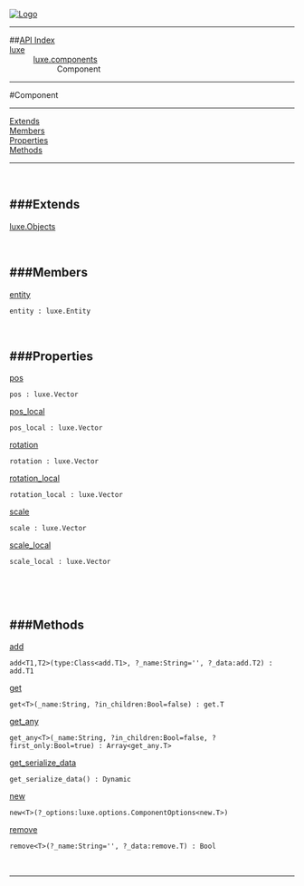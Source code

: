 
[![Logo](../../../images/logo.png)](../../../index.html)

---


##[API Index](../../../api/index.html#luxe.components)   
[luxe](../)     
&emsp;&emsp;&emsp;[luxe.components](./)   
&emsp;&emsp;&emsp;&emsp;&emsp;&emsp;Component

---

#Component


---


[Extends](#Extends)   
[Members](#Members)   
[Properties](#Properties)   
[Methods](#Methods)   


---

&nbsp;   

<a class="lift" name="Extends" ></a>
###Extends   
---
<a class="lift" name="luxe.Objects" href="{{{rel_path}}}api/luxe/Objects.html">luxe.Objects</a>

&nbsp;   

<a class="lift" name="Members" ></a>
###Members   
---
<a class="lift" name="entity" href="#entity">entity</a>



`entity : luxe.Entity`

<span class="small_desc_flat">  </span>   

&nbsp;   

<a class="lift" name="Properties" ></a>
###Properties   
---
<a class="lift" name="pos" href="#pos">pos</a>



`pos : luxe.Vector`

<span class="small_desc_flat">  </span>   

<a class="lift" name="pos_local" href="#pos_local">pos_local</a>



`pos_local : luxe.Vector`

<span class="small_desc_flat">  </span>   

<a class="lift" name="rotation" href="#rotation">rotation</a>



`rotation : luxe.Vector`

<span class="small_desc_flat">  </span>   

<a class="lift" name="rotation_local" href="#rotation_local">rotation_local</a>



`rotation_local : luxe.Vector`

<span class="small_desc_flat">  </span>   

<a class="lift" name="scale" href="#scale">scale</a>



`scale : luxe.Vector`

<span class="small_desc_flat">  </span>   

<a class="lift" name="scale_local" href="#scale_local">scale_local</a>



`scale_local : luxe.Vector`

<span class="small_desc_flat">  </span>   

&nbsp;   

&nbsp;   

<a class="lift" name="Methods" ></a>
###Methods   
---
<a class="lift" name="add" href="#add">add</a>



`add<T1,T2>(type:Class<add.T1>, ?_name:String='', ?_data:add.T2) : add.T1`

<span class="small_desc_flat">  </span>   

<a class="lift" name="get" href="#get">get</a>



`get<T>(_name:String, ?in_children:Bool=false) : get.T`

<span class="small_desc_flat">  </span>   

<a class="lift" name="get_any" href="#get_any">get_any</a>



`get_any<T>(_name:String, ?in_children:Bool=false, ?first_only:Bool=true) : Array<get_any.T>`

<span class="small_desc_flat">  </span>   

<a class="lift" name="get_serialize_data" href="#get_serialize_data">get_serialize_data</a>



`get_serialize_data() : Dynamic`

<span class="small_desc_flat">  </span>   

<a class="lift" name="new" href="#new">new</a>



`new<T>(?_options:luxe.options.ComponentOptions<new.T>) `

<span class="small_desc_flat">  </span>   

<a class="lift" name="remove" href="#remove">remove</a>



`remove<T>(?_name:String='', ?_data:remove.T) : Bool`

<span class="small_desc_flat">  </span>   



&nbsp;
&nbsp;
&nbsp;

---  


&nbsp;   
&nbsp;   
